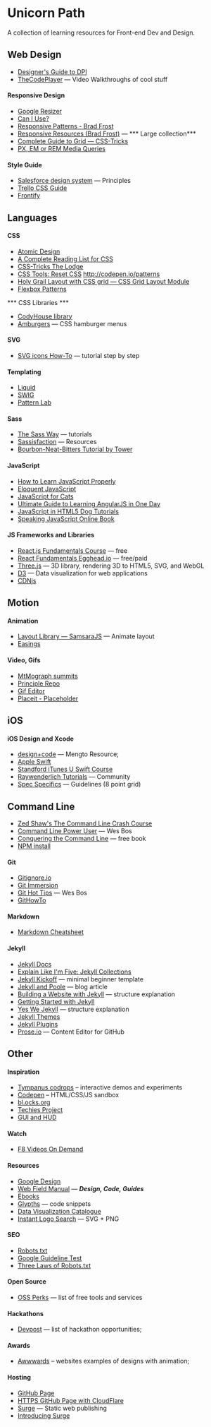 # Unicorn Path #

A collection of learning resources for Front-end Dev and Design.


## Web Design ##
* [Designer's Guide to DPI](http://sebastien-gabriel.com/designers-guide-to-dpi/)
* [TheCodePlayer](http://thecodeplayer.com/) — Video Walkthroughs of cool stuff

#### Responsive Design ####
* [Google Resizer](http://design.google.com/resizer/)
* [Can I Use?](http://caniuse.com)
* [Responsive Patterns - Brad Frost](http://bradfrost.github.io/this-is-responsive/patterns.html)
* [Responsive Resources (Brad Frost)](http://bradfrost.github.io/this-is-responsive/resources.html) — *** Large collection***
* [Complete Guide to Grid — CSS-Tricks](https://css-tricks.com/snippets/css/complete-guide-grid/)
* [PX, EM or REM Media Queries](http://zellwk.com/blog/media-query-units/)


#### Style Guide ####
* [Salesforce design system](http://www.lightningdesignsystem.com/design/motion/) — Principles
* [Trello CSS Guide](https://gist.github.com/bobbygrace/9e961e8982f42eb91b80)
* [Frontify](https://frontify.com/)


## Languages ##

#### CSS ####
* [Atomic Design](http://atomicdesign.bradfrost.com/table-of-contents)
* [A Complete Reading List for CSS](http://thenewcode.com/919/A-Complete-Reading-List-For-CSS)
* [CSS-Tricks The Lodge](https://css-tricks.com/lodge/)
* [CSS Tools: Reset CSS](http://meyerweb.com/eric/tools/css/reset/)
http://codepen.io/patterns
* [Holy Grail Layout with CSS grid — CSS Grid Layout Module](http://bitsofco.de/holy-grail-layout-css-grid/)
* [Flexbox Patterns](http://www.flexboxpatterns.com/)

*** CSS Libraries ***
* [CodyHouse library](https://codyhouse.co/library/)
* [Amburgers](https://jonsuh.com/hamburgers/) — CSS hamburger menus

#### SVG ####
* [SVG icons How-To](http://fvsch.com/code/svg-icons/how-to/) — tutorial step by step

#### Templating ####
* [Liquid](https://github.com/Shopify/liquid/wiki#who-uses-liquid)
* [SWIG](http://paularmstrong.github.io/swig/)
* [Pattern Lab](http://patternlab.io)

#### Sass ####
* [The Sass Way](http://thesassway.com/) — tutorials
* [Sassisfaction](http://sassisfaction.com/) — Resources
* [Bourbon-Neat-Bitters Tutorial by Tower](https://www.git-tower.com/learn/bourbon-neat-bitters/getting-ready/introduction)

#### JavaScript ####
* [How to Learn JavaScript Properly](http://javascriptissexy.com/how-to-learn-javascript-properly/)
* [Eloquent JavaScript](http://eloquentjavascript.net)
* [JavaScript for Cats](http://jsforcats.com)
* [Ultimate Guide to Learning AngularJS in One Day](https://toddmotto.com/ultimate-guide-to-learning-angular-js-in-one-day/)
* [JavaScript in HTML5 Dog Tutorials](http://www.htmldog.com/guides/javascript/)
* [Speaking JavaScript Online Book](http://speakingjs.com/es5/)

#### JS Frameworks and Libraries ####
* [React.js Fundamentals Course](http://courses.reactjsprogram.com/courses/reactjsfundamentals) — free
* [React Fundamentals Egghead.io](https://egghead.io/series/react-fundamentals) — free/paid
* [Three.js](http://threejs.org/) — 3D library, rendering 3D to HTML5, SVG, and WebGL
* [D3](d3js.org) — Data visualization for web applications
* [CDNjs](https://cdnjs.com/libraries)


## Motion ##

#### Animation ####
* [Layout Library — SamsaraJS](http://samsarajs.org/) — Animate layout
* [Easings](http://easings.net/)

#### Video, Gifs ####
* [MtMograph summits](http://mtmograph.com/summits/)
* [Principle Repo](http://principlerepo.com/)
* [Gif Editor](http://ezgif.com/)
* [Placeit - Placeholder](https://placeit.net/)


## iOS ##

#### iOS Design and Xcode ####
* [design+code](https://designcode.io/learn) — Mengto Resource;
* [Apple Swift](https://developer.apple.com/swift/resources/)
* [Standford iTunes U Swift Course](https://itunes.apple.com/us/course/developing-ios-9-apps-swift/id1104579961)
* [Raywenderlich Tutorials](https://www.raywenderlich.com/) — Community
* [Spec Specifics](http://spec.fm/specifics/8-pt-grid) — Guidelines (8 point grid)


## Command Line ##
* [Zed Shaw's The Command Line Crash Course](http://cli.learncodethehardway.org/book/)
* [Command Line Power User](http://commandlinepoweruser.com/) — Wes Bos
* [Conquering the Command Line](http://conqueringthecommandline.com/book/) — free book
* [NPM install](https://coolestguidesontheplanet.com/installing-node-js-on-osx-10-10-yosemite/)

#### Git ####
* [Gitignore.io](https://www.gitignore.io/)
* [Git Immersion](http://gitimmersion.com/)
* [Git Hot Tips](http://wesbos.com/git-hot-tips/) — Wes Bos
* [GitHowTo](https://githowto.com/)

#### Markdown ####
* [Markdown Cheatsheet](https://github.com/adam-p/markdown-here/wiki/Markdown-Cheatsheet)

#### Jekyll ####
* [Jekyll Docs](https://jekyllrb.com/docs/home/)
* [Explain Like I'm Five: Jekyll Collections](http://ben.balter.com/2015/02/20/jekyll-collections/)
* [Jekyll Kickoff](https://github.com/jenmyers/jekyll-kickoff) — minimal beginner template
* [Jekyll and Poole](http://joshualande.com/jekyll-github-pages-poole/) — blog article
* [Building a Website with Jekyll](https://www.andrewmunsell.com/lesson/building-a-website-with-jekyll/) — structure explanation
* [Getting Started with Jekyll](http://pixelcog.com/blog/2013/jekyll-from-scratch-introduction/)
* [Yes We Jekyll](http://yeswejekyll.com/) — structure explanation
* [Jekyll Themes](http://jekyllthemes.org/)
* [Jekyll Plugins](http://www.jekyll-plugins.com/)
* [Prose.io](http://prose.io/) — Content Editor for GitHub

## Other ##

#### Inspiration ####
* [Tympanus codrops](http://tympanus.net/codrops/) – interactive demos and experiments
* [Codepen](http://codepen.io/) – HTML/CSS/JS sandbox
* [bl.ocks.org](http://bl.ocks.org/)
* [Techies Project](http://www.techiesproject.com/)
* [GUI and HUD](http://www.hudsandguis.com/)

#### Watch ####
* [F8 Videos On Demand](https://developers.facebook.com/videos/)

#### Resources ####
* [Google Design](https://design.google.com/)
* [Web Field Manual](http://webfieldmanual.com) — ***Design, Code, Guides***
* [Ebooks](http://it-ebooks.info/)
* [Glypths](https://css-tricks.com/snippets/html/glyphs/) — code snippets
* [Data Visualization Catalogue](http://www.datavizcatalogue.com/)
* [Instant Logo Search](http://instantlogosearch.com/) — SVG + PNG

#### SEO ####
* [Robots.txt](https://varvy.com/robottxt.html)
* [Google Guideline Test](https://varvy.com/)
* [Three Laws of Robots.txt](https://www.cigital.com/blog/three-laws-robots-txt/)

#### Open Source ####
* [OSS Perks](http://ossperks.com/) — list of free tools and services

#### Hackathons ####
* [Devpost](http://devpost.com/) — list of hackathon opportunities;

#### Awards ####
* [Awwwards](http://awwwards.com/websites/animation/) – websites examples of designs with animation;

#### Hosting ####
* [GitHub Page](https://pages.github.com/)
* [HTTPS GitHub Page with CloudFlare](https://s10wen.com/blog/2015/12/07/free-simple-https-github-pages-cloudflare/)
* [Surge](http://surge.sh/) — Static web publishing
* [Introducing Surge](https://medium.com/surge-sh/introducing-surge-the-cdn-for-front-end-developers-b4a50a61bcfc#.3w0m44vir)
